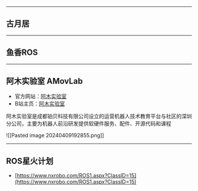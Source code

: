 
---
## 古月居


---
## 鱼香ROS


---
## 阿木实验室 AMovLab

+ 官方网站：[阿木实验室](https://www.amovlab.com/)
+ B站主页：[阿木实验室](https://space.bilibili.com/432575320)

阿木实验室是成都铂贝科技有限公司设立的运营机器人技术教育平台与社区的深圳分公司，主要为机器人前沿研发提供软硬件服务、配件、开源代码和课程

![[Pasted image 20240409192855.png]]

---
## ROS星火计划

+ [https://www.nxrobo.com/ROS1.aspx?ClassID=15](https://www.nxrobo.com/ROS1.aspx?ClassID=15)
